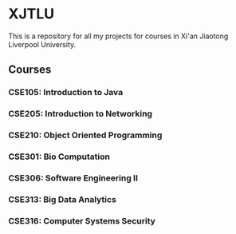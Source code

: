 # XJTLU
This is a repository for all my projects for courses in Xi'an Jiaotong Liverpool University.

## Courses

### CSE105: Introduction to Java

### CSE205: Introduction to Networking

### CSE210: Object Oriented Programming

### CSE301: Bio Computation

### CSE306: Software Engineering II

### CSE313: Big Data Analytics

### CSE316: Computer Systems Security